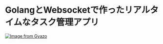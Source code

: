 # GolangとWebsocketで作ったリアルタイムなタスク管理アプリ

[![Image from Gyazo](https://i.gyazo.com/fe97603c094419d36683e5d7186eb028.gif)](https://gyazo.com/fe97603c094419d36683e5d7186eb028)
